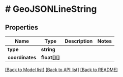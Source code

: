 # # GeoJSONLineString

## Properties

Name | Type | Description | Notes
------------ | ------------- | ------------- | -------------
**type** | **string** |  |
**coordinates** | **float[][]** |  |

[[Back to Model list]](../../README.md#models) [[Back to API list]](../../README.md#endpoints) [[Back to README]](../../README.md)
